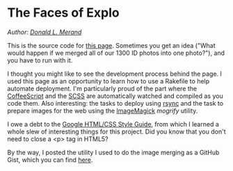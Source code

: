 The Faces of Explo
==================

_Author: [Donald L. Merand](http://donaldmerand.com)_

This is the source code for [this page](http://www.explo.org/facesofexplo/). Sometimes you get an idea ("What would happen if we merged all of our 1300 ID photos into one photo?"), and you have to run with it.

I thought you might like to see the development process behind the page. I used this page as an opportunity to learn how to use a Rakefile to help automate deployment. I'm particularly proud of the part where the [CoffeeScript](http://jashkenas.github.com/coffee-script/) and the [SCSS](http://sass-lang.com/) are automatically watched and compiled as you code them. Also interesting: the tasks to deploy using [rsync](http://rsync.samba.org/) and the task to prepare images for the web using the [ImageMagick](http://www.imagemagick.org/) _mogrify_ utility.

I owe a debt to the [Google HTML/CSS Style Guide](http://google-styleguide.googlecode.com/svn/trunk/htmlcssguide.xml), from which I learned a whole slew of interesting things for this project. Did you know that you don't need to close a &lt;p&gt; tag in HTML5?

By the way, I posted the utility I used to do the image merging as a GitHub Gist, which you can find [here](https://gist.github.com/2490678).
